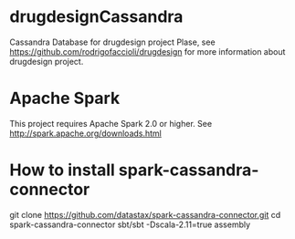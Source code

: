 # drugdesignCassandra
Cassandra Database for drugdesign project
Plase, see https://github.com/rodrigofaccioli/drugdesign for more information about drugdesign project.

# Apache Spark
This project requires Apache Spark 2.0 or higher. See http://spark.apache.org/downloads.html

# How to install spark-cassandra-connector

git clone https://github.com/datastax/spark-cassandra-connector.git
cd spark-cassandra-connector
sbt/sbt -Dscala-2.11=true assembly
